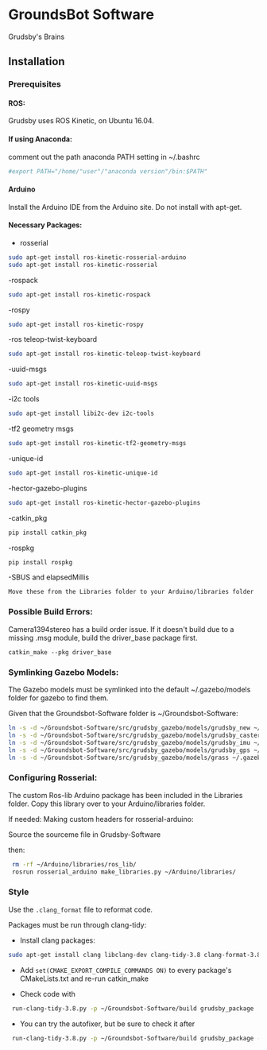# GroundsBot Software
Grudsby's Brains 

## Installation
### Prerequisites
#### ROS:
Grudsby uses ROS Kinetic, on Ubuntu 16.04.

#### If using Anaconda:
comment out the path anaconda PATH setting in ~/.bashrc
```bash
#export PATH="/home/"user"/"anaconda version"/bin:$PATH"
```
#### Arduino
Install the Arduino IDE from the Arduino site. Do not install with apt-get. 


#### Necessary Packages:
- rosserial 
```bash
sudo apt-get install ros-kinetic-rosserial-arduino
sudo apt-get install ros-kinetic-rosserial
```

-rospack
```bash
sudo apt-get install ros-kinetic-rospack
```

-rospy
```bash
sudo apt-get install ros-kinetic-rospy
```


-ros teleop-twist-keyboard
```bash
sudo apt-get install ros-kinetic-teleop-twist-keyboard
```

-uuid-msgs
```bash
sudo apt-get install ros-kinetic-uuid-msgs
```

-i2c tools 
```bash
sudo apt-get install libi2c-dev i2c-tools
```

-tf2 geometry msgs
```bash
sudo apt-get install ros-kinetic-tf2-geometry-msgs 
```

-unique-id
```bash
sudo apt-get install ros-kinetic-unique-id
```

-hector-gazebo-plugins
```bash
sudo apt-get install ros-kinetic-hector-gazebo-plugins 
```


-catkin_pkg
```bash
pip install catkin_pkg
```

-rospkg 
```bash
pip install rospkg
```

-SBUS and elapsedMillis 
```
Move these from the Libraries folder to your Arduino/libraries folder
```

### Possible Build Errors:
Camera1394stereo has a build order issue. If it doesn't build due to a missing .msg module, build the driver_base package first. 
```
catkin_make --pkg driver_base
```


### Symlinking Gazebo Models:
The Gazebo models must be symlinked into the default ~/.gazebo/models folder for gazebo to find them. 

Given that the Groundsbot-Software folder is ~/Groundsbot-Software: 

```bash
ln -s -d ~/Groundsbot-Software/src/grudsby_gazebo/models/grudsby_new ~/.gazebo/models/grudsby_new
ln -s -d ~/Groundsbot-Software/src/grudsby_gazebo/models/grudsby_caster ~/.gazebo/models/grudsby_caster
ln -s -d ~/Groundsbot-Software/src/grudsby_gazebo/models/grudsby_imu ~/.gazebo/models/grudsby_imu
ln -s -d ~/Groundsbot-Software/src/grudsby_gazebo/models/grudsby_gps ~/.gazebo/models/grudsby_gps
ln -s -d ~/Groundsbot-Software/src/grudsby_gazebo/models/grass ~/.gazebo/models/grass
```

### Configuring Rosserial:
The custom Ros-lib Arduino package has been included in the Libraries folder.
Copy this library over to your Arduino/libraries folder.

If needed:
Making custom headers for rosserial-arduino:

Source the sourceme file in Grudsby-Software

then:
```bash 
 rm -rf ~/Arduino/libraries/ros_lib/
 rosrun rosserial_arduino make_libraries.py ~/Arduino/libraries/
```

### Style
Use the ```.clang_format``` file to reformat code. 

Packages must be run through clang-tidy: 

- Install clang packages: 
```bash
sudo apt-get install clang libclang-dev clang-tidy-3.8 clang-format-3.8
```

- Add ```set(CMAKE_EXPORT_COMPILE_COMMANDS ON)``` to every package's CMakeLists.txt and re-run catkin_make

- Check code with 
```bash
 run-clang-tidy-3.8.py -p ~/Groundsbot-Software/build grudsby_package 
```
- You can try the autofixer, but be sure to check it after
```bash
 run-clang-tidy-3.8.py -p ~/Groundsbot-Software/build grudsby_package -fix
```





